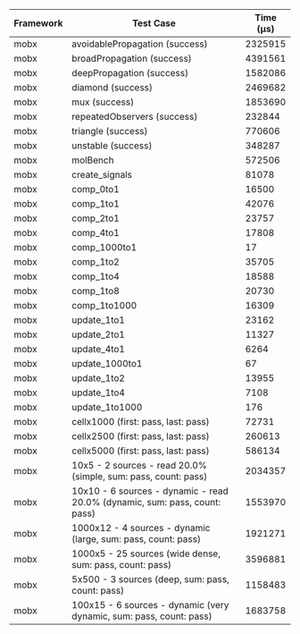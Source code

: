 | Framework | Test Case | Time (μs) |
| --- | --- | --- |
| mobx | avoidablePropagation (success) | 2325915 |
| mobx | broadPropagation (success) | 4391561 |
| mobx | deepPropagation (success) | 1582086 |
| mobx | diamond (success) | 2469682 |
| mobx | mux (success) | 1853690 |
| mobx | repeatedObservers (success) | 232844 |
| mobx | triangle (success) | 770606 |
| mobx | unstable (success) | 348287 |
| mobx | molBench | 572506 |
| mobx | create_signals | 81078 |
| mobx | comp_0to1 | 16500 |
| mobx | comp_1to1 | 42076 |
| mobx | comp_2to1 | 23757 |
| mobx | comp_4to1 | 17808 |
| mobx | comp_1000to1 | 17 |
| mobx | comp_1to2 | 35705 |
| mobx | comp_1to4 | 18588 |
| mobx | comp_1to8 | 20730 |
| mobx | comp_1to1000 | 16309 |
| mobx | update_1to1 | 23162 |
| mobx | update_2to1 | 11327 |
| mobx | update_4to1 | 6264 |
| mobx | update_1000to1 | 67 |
| mobx | update_1to2 | 13955 |
| mobx | update_1to4 | 7108 |
| mobx | update_1to1000 | 176 |
| mobx | cellx1000 (first: pass, last: pass) | 72731 |
| mobx | cellx2500 (first: pass, last: pass) | 260613 |
| mobx | cellx5000 (first: pass, last: pass) | 586134 |
| mobx | 10x5 - 2 sources - read 20.0% (simple, sum: pass, count: pass) | 2034357 |
| mobx | 10x10 - 6 sources - dynamic - read 20.0% (dynamic, sum: pass, count: pass) | 1553970 |
| mobx | 1000x12 - 4 sources - dynamic (large, sum: pass, count: pass) | 1921271 |
| mobx | 1000x5 - 25 sources (wide dense, sum: pass, count: pass) | 3596881 |
| mobx | 5x500 - 3 sources (deep, sum: pass, count: pass) | 1158483 |
| mobx | 100x15 - 6 sources - dynamic (very dynamic, sum: pass, count: pass) | 1683758 |
